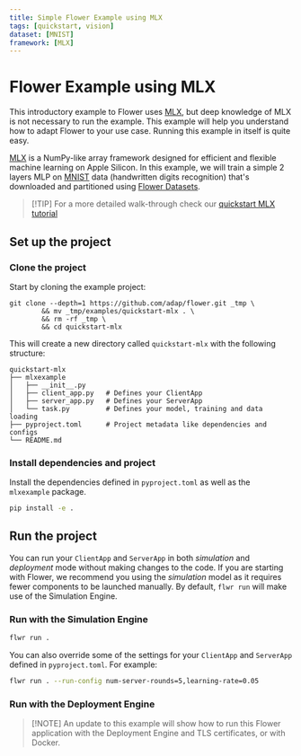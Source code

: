 ```yaml
---
title: Simple Flower Example using MLX
tags: [quickstart, vision]
dataset: [MNIST]
framework: [MLX]
---
```


# Flower Example using MLX

This introductory example to Flower uses [MLX](https://ml-explore.github.io/mlx/build/html/index.html), but deep knowledge of MLX is not necessary to run the example. This example will help you understand how to adapt Flower to your use case. Running this example in itself is quite easy.

[MLX](https://ml-explore.github.io/mlx/build/html/index.html) is a NumPy-like array framework designed for efficient and flexible machine learning on Apple Silicon. In this example, we will train a simple 2 layers MLP on [MNIST](https://huggingface.co/datasets/ylecun/mnist) data (handwritten digits recognition) that's downloaded and partitioned using [Flower Datasets](https://flower.ai/docs/datasets/).

> \[!TIP\]
> For a more detailed walk-through check our [quickstart MLX tutorial](https://flower.ai/docs/framework/tutorial-quickstart-mlx.html)


## Set up the project

### Clone the project

Start by cloning the example project:

```shell
git clone --depth=1 https://github.com/adap/flower.git _tmp \
        && mv _tmp/examples/quickstart-mlx . \
        && rm -rf _tmp \
        && cd quickstart-mlx
```

This will create a new directory called `quickstart-mlx` with the following structure:

```shell
quickstart-mlx
├── mlxexample
│   ├── __init__.py
│   ├── client_app.py   # Defines your ClientApp
│   ├── server_app.py   # Defines your ServerApp
│   └── task.py         # Defines your model, training and data loading
├── pyproject.toml      # Project metadata like dependencies and configs
└── README.md
```

### Install dependencies and project

Install the dependencies defined in `pyproject.toml` as well as the `mlxexample` package.

```bash
pip install -e .
```

## Run the project

You can run your `ClientApp` and `ServerApp` in both _simulation_ and _deployment_ mode without making changes to the code. If you are starting with Flower, we recommend you using the _simulation_ model as it requires fewer components to be launched manually. By default, `flwr run` will make use of the Simulation Engine.

### Run with the Simulation Engine

```bash
flwr run .
```

You can also override some of the settings for your `ClientApp` and `ServerApp` defined in `pyproject.toml`. For example:

```bash
flwr run . --run-config num-server-rounds=5,learning-rate=0.05
```

### Run with the Deployment Engine

> \[!NOTE\]
> An update to this example will show how to run this Flower application with the Deployment Engine and TLS certificates, or with Docker.
